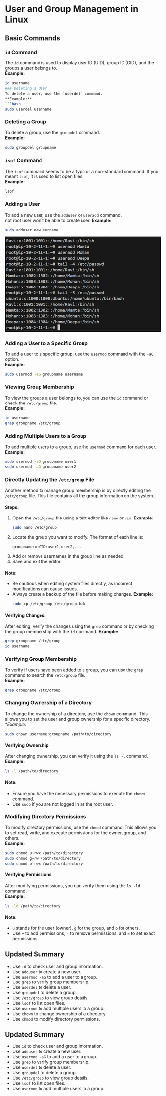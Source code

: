# User and Group Management in Linux

## Basic Commands

### `id` Command
The `id` command is used to display user ID (UID), group ID (GID), and the groups a user belongs to.  
**Example:**
```bash
id username
### Deleting a User
To delete a user, use the `userdel` command.  
**Example:**
```bash
sudo userdel username
```

### Deleting a Group
To delete a group, use the `groupdel` command.  
**Example:**
```bash
sudo groupdel groupname
```

### `isof` Command
The `isof` command seems to be a typo or a non-standard command. If you meant `lsof`, it is used to list open files.  
**Example:**
```bash
lsof
```
### Adding a User
To add a new user, use the `adduser` or `useradd` command.  
not root user won`t be able to create user.
**Example:**
```bash
sudo adduser newusername
```
![useradd](/assets/useradd_cmd.png)

### Adding a User to a Specific Group
To add a user to a specific group, use the `usermod` command with the `-aG` option.  
**Example:**
```bash
sudo usermod -aG groupname username
```


### Viewing Group Membership
To view the groups a user belongs to, you can use the `id` command or check the `/etc/group` file.  
**Example:**
```bash
id username
grep groupname /etc/group
```

### Adding Multiple Users to a Group
To add multiple users to a group, use the `usermod` command for each user.  
**Example:**
```bash
sudo usermod -aG groupname user1
sudo usermod -aG groupname user2
```
### Directly Updating the `/etc/group` File

Another method to manage group membership is by directly editing the `/etc/group` file. This file contains all the group information on the system.

#### Steps:
1. Open the `/etc/group` file using a text editor like `nano` or `vim`.
    **Example:**
    ```bash
    sudo nano /etc/group
    ```
2. Locate the group you want to modify. The format of each line is:
    ```
    groupname:x:GID:user1,user2,...
    ```
3. Add or remove usernames in the group line as needed.
4. Save and exit the editor.

#### Note:
- Be cautious when editing system files directly, as incorrect modifications can cause issues.
- Always create a backup of the file before making changes.
    **Example:**
    ```bash
    sudo cp /etc/group /etc/group.bak
    ```

#### Verifying Changes:
After editing, verify the changes using the `grep` command or by checking the group membership with the `id` command.
**Example:**
```bash
grep groupname /etc/group
id username
```
### Verifying Group Membership
To verify if users have been added to a group, you can use the `grep` command to search the `/etc/group` file.  
**Example:**
```bash
grep groupname /etc/group
```
### Changing Ownership of a Directory
To change the ownership of a directory, use the `chown` command. This allows you to set the user and group ownership for a specific directory.  
**Example:*
```bash
sudo chown username:groupname /path/to/directory
```

#### Verifying Ownership
After changing ownership, you can verify it using the `ls -l` command.  
**Example:**
```bash
ls -l /path/to/directory
```

#### Note:
- Ensure you have the necessary permissions to execute the `chown` command.
- Use `sudo` if you are not logged in as the root user.

### Modifying Directory Permissions
To modify directory permissions, use the `chmod` command. This allows you to set read, write, and execute permissions for the owner, group, and others.  
**Example:**
```bash
sudo chmod u+rwx /path/to/directory
sudo chmod g+rw /path/to/directory
sudo chmod o-rwx /path/to/directory
```

#### Verifying Permissions
After modifying permissions, you can verify them using the `ls -ld` command.  
**Example:**
```bash
ls -ld /path/to/directory
```

#### Note:
- `u` stands for the user (owner), `g` for the group, and `o` for others.
- Use `+` to add permissions, `-` to remove permissions, and `=` to set exact permissions.

## Updated Summary
- Use `id` to check user and group information.
- Use `adduser` to create a new user.
- Use `usermod -aG` to add a user to a group.
- Use `grep` to verify group membership.
- Use `userdel` to delete a user.
- Use `groupdel` to delete a group.
- Use `/etc/group` to view group details.
- Use `lsof` to list open files.
- Use `usermod` to add multiple users to a group.
- Use `chown` to change ownership of a directory.
- Use `chmod` to modify directory permissions.
## Updated Summary
- Use `id` to check user and group information.
- Use `adduser` to create a new user.
- Use `usermod -aG` to add a user to a group.
- Use `grep` to verify group membership.
- Use `userdel` to delete a user.
- Use `groupdel` to delete a group.
- Use `/etc/group` to view group details.
- Use `lsof` to list open files.
- Use `usermod` to add multiple users to a group.